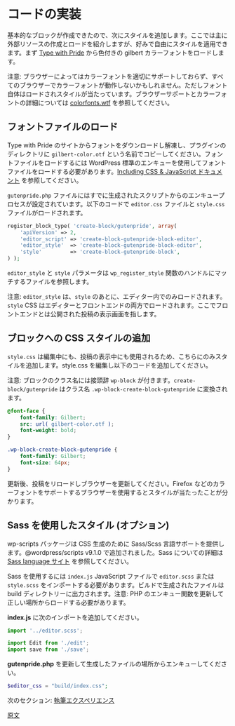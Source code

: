 <!-- 
# Code Implementation
 -->
# コードの実装
<!-- 
The basic block is in place, the next step is to add styles to the block. Feel free to style and adjust for your own preference, the main lesson is showing how to create and load external resources. For this example we're going to load the colorized gilbert font from [Type with Pride](https://www.typewithpride.com/).

Note: The color may not work with all browsers until they support the proper color font properly, but the font itself still loads and styles. See [colorfonts.wtf](https://www.colorfonts.wtf/) for browser support and details on color fonts.
 -->
基本的なブロックが作成できたので、次にスタイルを追加します。ここでは主に外部リソースの作成とロードを紹介しますが、好みで自由にスタイルを適用できます。まず [Type with Pride](https://www.typewithpride.com/) から色付きの gilbert カラーフォントをロードします。

注意: ブラウザーによってはカラーフォントを適切にサポートしておらず、すべてのブラウザーでカラーフォントが動作しないかもしれません。ただしフォント自体はロードされスタイルが当たっています。ブラウザーサポートとカラーフォントの詳細については [colorfonts.wtf](https://www.colorfonts.wtf/) を参照してください。

<!-- 
## Load Font File
 -->
## フォントファイルのロード
<!-- 
Download and extract the font from the Type with Pride site, and copy it to your plugin directory naming it `gilbert-color.otf`. To load the font file, we need to add CSS using standard WordPress enqueue, [see Including CSS & JavaScript documentation](https://developer.wordpress.org/themes/basics/including-css-javascript/).

In the `gutenpride.php` file, the enqueue process is already setup from the generated script, so `editor.css` and `style.css` files are loaded using:
 -->
Type with Pride のサイトからフォントをダウンロードし解凍し、プラグインのディレクトリに `gilbert-color.otf` という名前でコピーしてください。フォントファイルをロードするには WordPress 標準のエンキューを使用してフォントファイルをロードする必要があります。[Including CSS & JavaScript ドキュメント](https://developer.wordpress.org/themes/basics/including-css-javascript/) を参照してください。

`gutenpride.php` ファイルにはすでに生成されたスクリプトからのエンキュープロセスが設定されています。以下のコードで `editor.css` ファイルと `style.css` ファイルがロードされます。

```php
register_block_type( 'create-block/gutenpride', array(
	'apiVersion' => 2,
    'editor_script' => 'create-block-gutenpride-block-editor',
    'editor_style'  => 'create-block-gutenpride-block-editor',
    'style'         => 'create-block-gutenpride-block',
) );
```
<!-- 
The `editor_style` and `style` parameters refer to the files that match the handles in the `wp_register_style` functions.

Note: the `editor_style` loads only within the editor, and after the `style`. The `style` CSS loads in both the editor and front-end — published post view.
 -->
`editor_style` と `style` パラメータは `wp_register_style` 関数のハンドルにマッチするファイルを参照します。

注意: `editor_style` は、`style` のあとに、エディター内でのみロードされます。`style` CSS はエディターとフロントエンドの両方でロードされます。ここでフロントエンドとは公開された投稿の表示画面を指します。
<!-- 
## Add CSS Style for Block
 -->
## ブロックへの CSS スタイルの追加
<!-- 
We only need to add the style to `style.css` since it will show while editing and viewing the post. Edit the style.css to add the following.

Note: the block classname is prefixed with `wp-block`. The `create-block/gutenpride` is converted to the classname `.wp-block-create-block-gutenpride`.
 -->
`style.css` は編集中にも、投稿の表示中にも使用されるため、こちらにのみスタイルを追加します。style.css を編集し以下のコードを追加してください。

注意: ブロックのクラス名には接頭辞 `wp-block` が付きます。`create-block/gutenpride` はクラス名 `.wp-block-create-block-gutenpride` に変換されます。

```css
@font-face {
	font-family: Gilbert;
	src: url( gilbert-color.otf );
	font-weight: bold;
}

.wp-block-create-block-gutenpride {
	font-family: Gilbert;
	font-size: 64px;
}
```
<!-- 
After updating, reload the post and refresh the browser. If you are using a browser that supports color fonts (Firefox) then you will see it styled.
 -->
更新後、投稿をリロードしブラウザーを更新してください。Firefox などのカラーフォントをサポートするブラウザーを使用するとスタイルが当たったことが分かります。
<!-- 
## Use Sass for Style (optional)
 -->
## Sass を使用したスタイル (オプション)
<!-- 
The wp-scripts package provides support for using the Sass/Scss languages, to generate CSS, added in @wordpress/scripts v9.1.0. See the [Sass language site](https://sass-lang.com/) to learn more about Sass.

To use Sass, you need to import a `editor.scss` or `style.scss` in the `index.js` JavaScript file and it will build and output the generated file in the build directory. Note: You need to update the enqueing functions in PHP to load from the correct location.

Add the following imports to **index.js**:
 -->
wp-scripts パッケージは CSS 生成のために Sass/Scss 言語サポートを提供します。@wordpress/scripts v9.1.0 で追加されました。Sass についての詳細は [Sass language サイト](https://sass-lang.com/) を参照してください。

Sass を使用するには `index.js` JavaScript ファイルで `editor.scss` または `style.scss` をインポートする必要があります。ビルドで生成されたファイルは build ディレクトリーに出力されます。注意: PHP のエンキュー関数を更新して正しい場所からロードする必要があります。

**index.js** に次のインポートを追加してください。

```js
import '../editor.scss';

import Edit from './edit';
import save from './save';
```
<!-- 
Update **gutenpride.php** to enqueue from generated file location:
 -->
**gutenpride.php** を更新して生成したファイルの場所からエンキューしてください。

```php
$editor_css = "build/index.css";
```
<!-- 
Next Section: [Authoring Experience](/docs/getting-started/tutorials/create-block/author-experience.md)
 -->
次のセクション: [執筆エクスペリエンス](https://ja.wordpress.org/team/handbook/block-editor/tutorials/create-block/author-experience/)

[原文](https://github.com/WordPress/gutenberg/blob/HEAD/docs/designers-developers/developers/tutorials/create-block/block-code.md)
